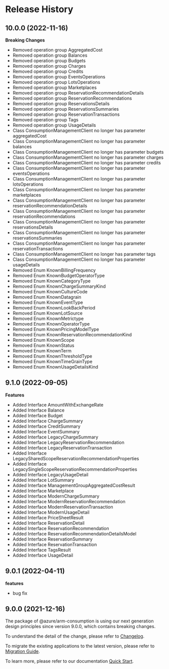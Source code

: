 # Release History
    
## 10.0.0 (2022-11-16)
    
**Breaking Changes**

  - Removed operation group AggregatedCost
  - Removed operation group Balances
  - Removed operation group Budgets
  - Removed operation group Charges
  - Removed operation group Credits
  - Removed operation group EventsOperations
  - Removed operation group LotsOperations
  - Removed operation group Marketplaces
  - Removed operation group ReservationRecommendationDetails
  - Removed operation group ReservationRecommendations
  - Removed operation group ReservationsDetails
  - Removed operation group ReservationsSummaries
  - Removed operation group ReservationTransactions
  - Removed operation group Tags
  - Removed operation group UsageDetails
  - Class ConsumptionManagementClient no longer has parameter aggregatedCost
  - Class ConsumptionManagementClient no longer has parameter balances
  - Class ConsumptionManagementClient no longer has parameter budgets
  - Class ConsumptionManagementClient no longer has parameter charges
  - Class ConsumptionManagementClient no longer has parameter credits
  - Class ConsumptionManagementClient no longer has parameter eventsOperations
  - Class ConsumptionManagementClient no longer has parameter lotsOperations
  - Class ConsumptionManagementClient no longer has parameter marketplaces
  - Class ConsumptionManagementClient no longer has parameter reservationRecommendationDetails
  - Class ConsumptionManagementClient no longer has parameter reservationRecommendations
  - Class ConsumptionManagementClient no longer has parameter reservationsDetails
  - Class ConsumptionManagementClient no longer has parameter reservationsSummaries
  - Class ConsumptionManagementClient no longer has parameter reservationTransactions
  - Class ConsumptionManagementClient no longer has parameter tags
  - Class ConsumptionManagementClient no longer has parameter usageDetails
  - Removed Enum KnownBillingFrequency
  - Removed Enum KnownBudgetOperatorType
  - Removed Enum KnownCategoryType
  - Removed Enum KnownChargeSummaryKind
  - Removed Enum KnownCultureCode
  - Removed Enum KnownDatagrain
  - Removed Enum KnownEventType
  - Removed Enum KnownLookBackPeriod
  - Removed Enum KnownLotSource
  - Removed Enum KnownMetrictype
  - Removed Enum KnownOperatorType
  - Removed Enum KnownPricingModelType
  - Removed Enum KnownReservationRecommendationKind
  - Removed Enum KnownScope
  - Removed Enum KnownStatus
  - Removed Enum KnownTerm
  - Removed Enum KnownThresholdType
  - Removed Enum KnownTimeGrainType
  - Removed Enum KnownUsageDetailsKind
    
    
## 9.1.0 (2022-09-05)
    
**Features**

  - Added Interface AmountWithExchangeRate
  - Added Interface Balance
  - Added Interface Budget
  - Added Interface ChargeSummary
  - Added Interface CreditSummary
  - Added Interface EventSummary
  - Added Interface LegacyChargeSummary
  - Added Interface LegacyReservationRecommendation
  - Added Interface LegacyReservationTransaction
  - Added Interface LegacySharedScopeReservationRecommendationProperties
  - Added Interface LegacySingleScopeReservationRecommendationProperties
  - Added Interface LegacyUsageDetail
  - Added Interface LotSummary
  - Added Interface ManagementGroupAggregatedCostResult
  - Added Interface Marketplace
  - Added Interface ModernChargeSummary
  - Added Interface ModernReservationRecommendation
  - Added Interface ModernReservationTransaction
  - Added Interface ModernUsageDetail
  - Added Interface PriceSheetResult
  - Added Interface ReservationDetail
  - Added Interface ReservationRecommendation
  - Added Interface ReservationRecommendationDetailsModel
  - Added Interface ReservationSummary
  - Added Interface ReservationTransaction
  - Added Interface TagsResult
  - Added Interface UsageDetail
    
## 9.0.1 (2022-04-11)

**features**

  - bug fix

## 9.0.0 (2021-12-16)

The package of @azure/arm-consumption is using our next generation design principles since version 9.0.0, which contains breaking changes.

To understand the detail of the change, please refer to [Changelog](https://aka.ms/js-track2-changelog).

To migrate the existing applications to the latest version, please refer to [Migration Guide](https://aka.ms/js-track2-migration-guide).

To learn more, please refer to our documentation [Quick Start](https://aka.ms/js-track2-quickstart).
